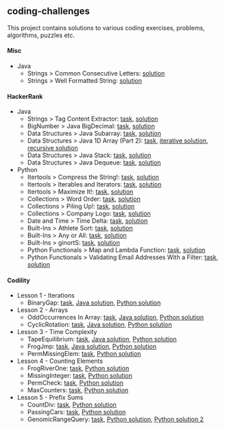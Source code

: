 coding-challenges
-------------------
This project contains solutions to various coding exercises, problems, algorithms, puzzles etc.

#### Misc
* Java
  * Strings > Common Consecutive Letters: [solution](/misc/java/CommonConsecutiveLetters.java)
  * Strings > Well Formatted String: [solution](misc/java/WellFormattedString.java)
  
#### HackerRank
* Java
  * Strings > Tag Content Extractor: [task](/hackerrank/java/strings_tag-content-extractor-task.pdf), [solution](/hackerrank/java/StringsTagContentExtractorSolution.java)
  * BigNumber > Java BigDecimal: [task](/hackerrank/java/bignumber_java-bigdecimal-task.pdf), [solution](/hackerrank/java/BigNumberJavaBigDecimalSolution.java)
  * Data Structures > Java Subarray: [task](/hackerrank/java/data-structures_java-subarray-task.pdf), [solution](/hackerrank/java/DataStructuresJavaSubarray.java)
  * Data Structures > Java 1D Array (Part 2): [task](/hackerrank/java/data-structures_java-1d-array-part2_task.pdf), [iterative solution](/hackerrank/java/DataStructuresJava1DArrayPart2Iterative.java), [recursive solution](/hackerrank/java/DataStructuresJava1DArrayPart2Recursive.java)
  * Data Structures > Java Stack: [task](/hackerrank/java/data-structures_java-stack_task.pdf), [solution](/hackerrank/java/DataStructuresJavaStack.java)
  * Data Structures > Java Dequeue: [task](/hackerrank/java/data-structures_java-dequeue_task.pdf), [solution](/hackerrank/java/DataStructuresJavaDequeue.java)
* Python
  * Itertools > Compress the String!: [task](/hackerrank/python/itertools_compress-the-string-task.pdf), [solution](/hackerrank/python/itertools_compress-the-string-solution.py)
  * Itertools > Iterables and Iterators: [task](/hackerrank/python/itertools_iterables-and-iterators-task.pdf), [solution](/hackerrank/python/itertools_iterables-and-iterators-solution.py) 
  * Itertools > Maximize It!: [task](/hackerrank/python/itertools_maximize-it-task.pdf), [solution](/hackerrank/python/itertools_maximize-it-solution.py) 
  * Collections > Word Order: [task](/hackerrank/python/collections_word-order-task.pdf), [solution](/hackerrank/python/collections_word-order-solution.py) 
  * Collections > Piling Up!: [task](/hackerrank/python/collections_piling-up-task.pdf), [solution](/hackerrank/python/collections_piling-up-solution.py) 
  * Collections > Company Logo: [task](/hackerrank/python/collections_company-logo-task.pdf), [solution](/hackerrank/python/collections_company-logo-solution.py) 
  * Date and Time > Time Delta: [task](/hackerrank/python/date-and-time_time-delta-task.pdf), [solution](/hackerrank/python/date-and-time_time-delta-solution.py) 
  * Built-Ins > Athlete Sort: [task](/hackerrank/python/built-ins_athlete-sort-task.pdf), [solution](/hackerrank/python/built-ins_athlete-sort-solution.py) 
  * Built-Ins > Any or All: [task](/hackerrank/python/built-ins_any-or-all-task.pdf), [solution](/hackerrank/python/built-ins_any-or-all-solution.py) 
  * Built-Ins > ginortS: [task](/hackerrank/python/built-ins_ginorts-task.pdf), [solution](/hackerrank/python/built-ins_ginorts-solution.py) 
  * Python Functionals > Map and Lambda Function: [task](/hackerrank/python/python-functionals_map-and-lambda-function-task.pdf), [solution](/hackerrank/python/python-functionals_map-and-lambda-function-solution.py) 
  * Python Functionals > Validating Email Addresses With a Filter: [task](/hackerrank/python/python-functionals_validating-email-addresses-with-filter-task.pdf), [solution](/hackerrank/python/python-functionals_validating-email-addresses-with-filter-solution.py) 
      
#### Codility
* Lesson 1 - Iterations
  * BinaryGap: [task](/codility/lesson1/BINARY_GAP_README.md), [Java solution](/codility/lesson1/BinaryGap.java), [Python solution](/codility/lesson1/BinaryGap.py)
* Lesson 2 - Arrays
  * OddOccurrences In Array: [task](/codility/lesson2/ODD_OCCURRENCES_IN_ARRAY_README.md), [Java solution](/codility/lesson2/OddOccurrencesInArray.java), [Python solution](/codility/lesson2/OddOccurrencesInArray.py)
  * CyclicRotation: [task](/codility/lesson2/CYCLIC_ROTATION_README.md), [Java solution](/codility/lesson2/CyclicRotation.java),
  [Python solution](/codility/lesson2/CyclicRotation.py)   
* Lesson 3 - Time Complexity
  * TapeEquilibrium: [task](/codility/lesson3/TAPE_EQUILIBRIUM_README.md), [Java solution](/codility/lesson3/TapeEquilibrium.java), [Python solution](/codility/lesson3/TapeEquilibrium.py)
  * FrogJmp: [task](/codility/lesson3/FROG_JMP_README.md), [Java solution](/codility/lesson3/FrogJmp.java), [Python solution](/codility/lesson3/FrogJump.py)
  * PermMissingElem: [task](/codility/lesson3/PERM_MISSING_ELEM.md), [Python solution](/codility/lesson3/PermMissingElem.py)    
* Lesson 4 - Counting Elements
  * FrogRiverOne: [task](/codility/lesson4/FROG_RIVER_ONE_README.md), [Python solution](/codility/lesson4/FrogRiverOne.py)
  * MissingInteger: [task](/codility/lesson4/MISSING_INTEGER_README.md), [Python solution](/codility/lesson4/MissingInteger.py)
  * PermCheck: [task](/codility/lesson4/PERM_CHECK_README.md), [Python solution](/codility/lesson4/PermCheck.py)
  * MaxCounters: [task](/codility/lesson4/MAX_COUNTERS_README.md), [Python solution](/codility/lesson4/MaxCounters.py)
* Lesson 5 - Prefix Sums
  * CountDiv: [task](/codility/lesson5/COUNT_DIV_README.md), [Python solution](/codility/lesson5/CountDiv.py)
  * PassingCars: [task](/codility/lesson5/PASSING_CARS_README.md), [Python solution](/codility/lesson5/PassingCars.py)
  * GenomicRangeQuery: [task](/codility/lesson5/GENOMIC_RANGE_QUERY_README.md), [Python solution](/codility/lesson5/GenomicRangeQuery.py), [Python solution 2](/codility/lesson5/GenomicRangeQuery2.py)
